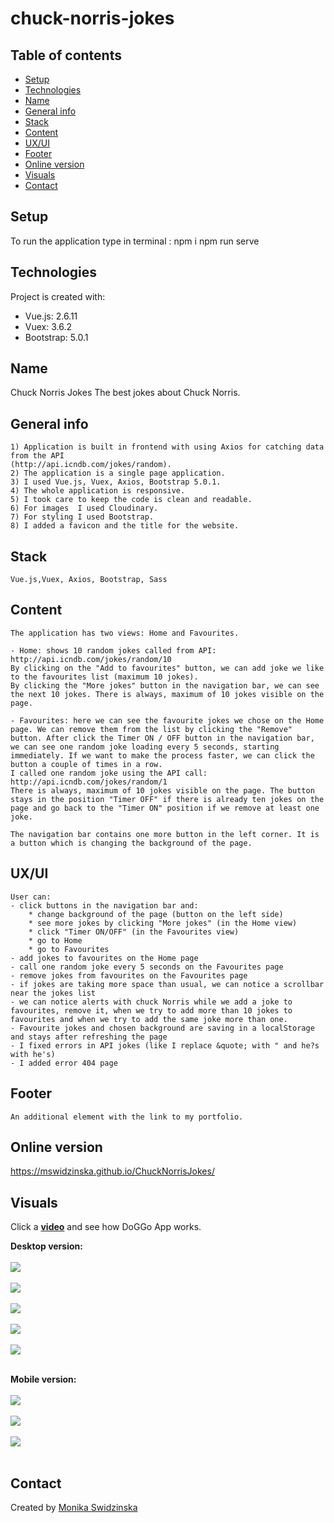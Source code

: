 # chuck-norris-jokes

## Table of contents

-   [Setup](#setup)
-   [Technologies](#technologies)
-   [Name](#name)
-   [General info](#general-info)
-   [Stack](#stack)
-   [Content](#content)
-   [UX/UI](#uxui)
-   [Footer](#footer)
-   [Online version](#online-version)
-   [Visuals](#visuals)
-   [Contact](#contact)

## Setup

To run the application type in terminal :
npm i
npm run serve

## Technologies

Project is created with:

-   Vue.js: 2.6.11
-   Vuex: 3.6.2
-   Bootstrap: 5.0.1

## Name

Chuck Norris Jokes
The best jokes about Chuck Norris.

## General info

    1) Application is built in frontend with using Axios for catching data from the API
    (http://api.icndb.com/jokes/random).
    2) The application is a single page application.
    3) I used Vue.js, Vuex, Axios, Bootstrap 5.0.1.
    4) The whole application is responsive.
    5) I took care to keep the code is clean and readable.
    6) For images  I used Cloudinary.
    7) For styling I used Bootstrap.
    8) I added a favicon and the title for the website.

## Stack

    Vue.js,Vuex, Axios, Bootstrap, Sass

## Content

    The application has two views: Home and Favourites.

    - Home: shows 10 random jokes called from API: http://api.icndb.com/jokes/random/10
    By clicking on the "Add to favourites" button, we can add joke we like to the favourites list (maximum 10 jokes).
    By clicking the "More jokes" button in the navigation bar, we can see the next 10 jokes. There is always, maximum of 10 jokes visible on the page.

    - Favourites: here we can see the favourite jokes we chose on the Home page. We can remove them from the list by clicking the "Remove" button. After click the Timer ON / OFF button in the navigation bar, we can see one random joke loading every 5 seconds, starting immediately. If we want to make the process faster, we can click the button a couple of times in a row.
    I called one random joke using the API call: http://api.icndb.com/jokes/random/1
    There is always, maximum of 10 jokes visible on the page. The button stays in the position "Timer OFF" if there is already ten jokes on the page and go back to the "Timer ON" position if we remove at least one joke.

    The navigation bar contains one more button in the left corner. It is a button which is changing the background of the page.

## UX/UI

    User can:
    - click buttons in the navigation bar and:
        * change background of the page (button on the left side)
        * see more jokes by clicking "More jokes" (in the Home view)
        * click "Timer ON/OFF" (in the Favourites view)
        * go to Home
        * go to Favourites
    - add jokes to favourites on the Home page
    - call one random joke every 5 seconds on the Favourites page
    - remove jokes from favourites on the Favourites page
    - if jokes are taking more space than usual, we can notice a scrollbar near the jokes list
    - we can notice alerts with chuck Norris while we add a joke to favourites, remove it, when we try to add more than 10 jokes to favourites and when we try to add the same joke more than one.
    - Favourite jokes and chosen background are saving in a localStorage and stays after refreshing the page
    - I fixed errors in API jokes (like I replace &quote; with " and he?s with he's)
    - I added error 404 page

## Footer

    An additional element with the link to my portfolio.

## Online version

<a href="https://mswidzinska.github.io/ChuckNorrisJokes/">https://mswidzinska.github.io/ChuckNorrisJokes/</a>

## Visuals

Click a <a href="https://youtu.be/0OLYROgiJqk"><b>video</b></a> and see how DoGGo App works.

<b>Desktop version:</b>
<br><br>
<img src="https://res.cloudinary.com/mokaweb/image/upload/v1621110419/ChuckNorrisJokes/CN1.png" />
<br><br>
<img src="https://res.cloudinary.com/mokaweb/image/upload/v1621110413/ChuckNorrisJokes/CN2.png" />
<br><br>
<img src="https://res.cloudinary.com/mokaweb/image/upload/v1621110411/ChuckNorrisJokes/CN3.png" />
<br><br>
<img src="https://res.cloudinary.com/mokaweb/image/upload/v1621110415/ChuckNorrisJokes/CN4.png" />
<br><br>
<img src="https://res.cloudinary.com/mokaweb/image/upload/v1621112184/ChuckNorrisJokes/CN5.png" />
<br><br>

<b>Mobile version:</b>
<br><br>
<img src="https://res.cloudinary.com/mokaweb/image/upload/v1621112066/ChuckNorrisJokes/CN1-mobile.png" />
<br><br>
<img src="https://res.cloudinary.com/mokaweb/image/upload/v1621112067/ChuckNorrisJokes/CN2-mobile.png" />
<br><br>
<img src="https://res.cloudinary.com/mokaweb/image/upload/v1621112519/ChuckNorrisJokes/CN3-mobile.png" />
<br><br>

## Contact

Created by <a href="https://monikaswidzinska.netlify.app">Monika Swidzinska</a>
